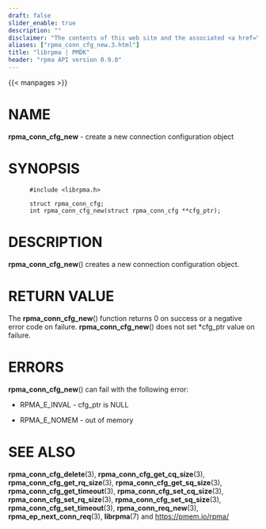 ```yaml
---
draft: false
slider_enable: true
description: ""
disclaimer: "The contents of this web site and the associated <a href=\"https://github.com/pmem\">GitHub repositories</a> are BSD-licensed open source."
aliases: ["rpma_conn_cfg_new.3.html"]
title: "librpma | PMDK"
header: "rpma API version 0.9.0"
---
```

{{< manpages >}}

[comment]: <> (SPDX-License-Identifier: BSD-3-Clause)
[comment]: <> (Copyright 2020, Intel Corporation)

NAME
====

**rpma\_conn\_cfg\_new** - create a new connection configuration object

SYNOPSIS
========

          #include <librpma.h>

          struct rpma_conn_cfg;
          int rpma_conn_cfg_new(struct rpma_conn_cfg **cfg_ptr);

DESCRIPTION
===========

**rpma\_conn\_cfg\_new**() creates a new connection configuration
object.

RETURN VALUE
============

The **rpma\_conn\_cfg\_new**() function returns 0 on success or a
negative error code on failure. **rpma\_conn\_cfg\_new**() does not set
\*cfg\_ptr value on failure.

ERRORS
======

**rpma\_conn\_cfg\_new**() can fail with the following error:

-   RPMA\_E\_INVAL - cfg\_ptr is NULL

-   RPMA\_E\_NOMEM - out of memory

SEE ALSO
========

**rpma\_conn\_cfg\_delete**(3), **rpma\_conn\_cfg\_get\_cq\_size**(3),
**rpma\_conn\_cfg\_get\_rq\_size**(3),
**rpma\_conn\_cfg\_get\_sq\_size**(3),
**rpma\_conn\_cfg\_get\_timeout**(3),
**rpma\_conn\_cfg\_set\_cq\_size**(3),
**rpma\_conn\_cfg\_set\_rq\_size**(3),
**rpma\_conn\_cfg\_set\_sq\_size**(3),
**rpma\_conn\_cfg\_set\_timeout**(3), **rpma\_conn\_req\_new**(3),
**rpma\_ep\_next\_conn\_req**(3), **librpma**(7) and
https://pmem.io/rpma/
